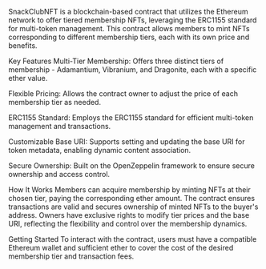  SnackClubNFT is a blockchain-based contract that utilizes the Ethereum network to offer tiered membership NFTs, leveraging the ERC1155 standard for multi-token management. This contract allows members to mint NFTs corresponding to different membership tiers, each with its own price and benefits.

Key Features Multi-Tier Membership: Offers three distinct tiers of membership - Adamantium, Vibranium, and Dragonite, each with a specific ether value.

Flexible Pricing: Allows the contract owner to adjust the price of each membership tier as needed.

ERC1155 Standard: Employs the ERC1155 standard for efficient multi-token management and transactions.

Customizable Base URI: Supports setting and updating the base URI for token metadata, enabling dynamic content association.

Secure Ownership: Built on the OpenZeppelin framework to ensure secure ownership and access control.

How It Works Members can acquire membership by minting NFTs at their chosen tier, paying the corresponding ether amount. The contract ensures transactions are valid and secures ownership of minted NFTs to the buyer's address. Owners have exclusive rights to modify tier prices and the base URI, reflecting the flexibility and control over the membership dynamics.

Getting Started To interact with the contract, users must have a compatible Ethereum wallet and sufficient ether to cover the cost of the desired membership tier and transaction fees.



